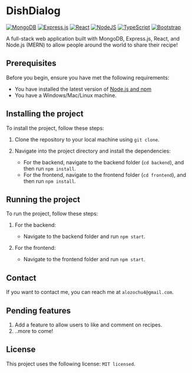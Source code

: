 # DishDialog

[![MongoDB](https://img.shields.io/badge/MongoDB-%234ea94b.svg?style=for-the-badge&logo=mongodb&logoColor=white)](https://www.mongodb.com/)
[![Express.js](https://img.shields.io/badge/express.js-%23404d59.svg?style=for-the-badge&logo=express&logoColor=%2361DAFB)](https://expressjs.com/)
[![React](https://img.shields.io/badge/react-%2320232a.svg?style=for-the-badge&logo=react&logoColor=%2361DAFB)](https://react.dev/)
[![NodeJS](https://img.shields.io/badge/node.js-6DA55F?style=for-the-badge&logo=node.js&logoColor=white)](https://nodejs.org/en)
[![TypeScript](https://img.shields.io/badge/typescript-%23007ACC.svg?style=for-the-badge&logo=typescript&logoColor=white)](https://www.typescriptlang.org/)
[![Bootstrap](https://img.shields.io/badge/bootstrap-%238511FA.svg?style=for-the-badge&logo=bootstrap&logoColor=white)](https://react-bootstrap.netlify.app/)

A full-stack web application built with MongoDB, Express.js, React, and Node.js (MERN) to allow people around the world 
to share their recipe!

## Prerequisites

Before you begin, ensure you have met the following requirements:

- You have installed the latest version of [Node.js and npm](https://nodejs.org/en/download/)
- You have a Windows/Mac/Linux machine.

## Installing the project

To install the project, follow these steps:

1. Clone the repository to your local machine using `git clone`.
2. Navigate into the project directory and install the dependencies:

    - For the backend, navigate to the backend folder (`cd backend`), and then run `npm install`.
    - For the frontend, navigate to the frontend folder (`cd frontend`), and then run `npm install`.

## Running the project

To run the project, follow these steps:

1. For the backend:
    - Navigate to the backend folder and run `npm start`.

2. For the frontend:
    - Navigate to the frontend folder and run `npm start`.

## Contact

If you want to contact me, you can reach me at `alozochu4@gmail.com`.

## Pending features
1. Add a feature to allow users to like and comment on recipes.
2. ..more to come!

## License

This project uses the following license: `MIT licensed`.


